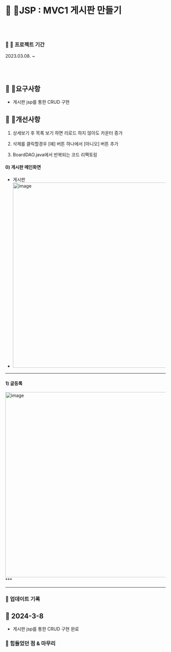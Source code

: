 # :small_orange_diamond: 📢JSP : MVC1 게시판 만들기

<br><br>

### :small_orange_diamond: 📆 프로젝트 기간

2023.03.08. ~

<br><br>

## :small_orange_diamond: 🥁요구사항 
  - 게시판 jsp를 통한 CRUD 구현

## :small_orange_diamond: 🥁개선사항 

1. 상세보기 후 목록 보기 하면 리로드 하지 않아도 카운터 증가

2. 삭제를 클릭할경우 [예] 버튼 하나에서 [아니오] 버튼 추가

3. BoardDAO.java에서 반복되는 코드 리팩토링




#### 0) 게시판 메인화면
* 게시판
* <img width="580" alt="image" src="https://github.com/pigm6080/board_jsp/assets/74187960/fe93fa6e-f1d5-4c4b-99c8-0f8061fb363b">
***

#### 1) 글등록 
<img width="580" alt="image" src="https://github.com/pigm6080/board_jsp/assets/74187960/56b63417-3d54-4f8e-a98a-cb33491c4b28">
***

***
### :small_orange_diamond: 업데이트 기록
## :small_orange_diamond: 2024-3-8
   - 게시판 jsp를 통한 CRUD 구현 완료


### :small_orange_diamond: 힘들었던 점 & 마무리

